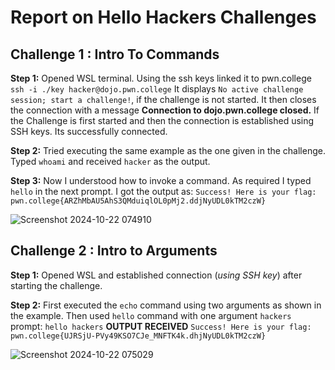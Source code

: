 # Report on Hello Hackers Challenges

## Challenge 1 : Intro To Commands

**Step 1:** Opened WSL terminal. Using the ssh keys linked it to pwn.college
`ssh -i ./key hacker@dojo.pwn.college`
It displays `No active challenge session; start a challenge!`, if the challenge is not started. It then closes the connection with a message **Connection to dojo.pwn.college closed.**
If the Challenge is first started and then the connection is established using SSH keys. Its successfully connected.

**Step 2:** Tried executing the same example as the one given in the challenge. Typed `whoami` and received `hacker` as the output.

**Step 3:** Now I understood how to invoke a command. As required I typed `hello` in the next prompt.
I got  the output as:
`Success! Here is your flag:`
`pwn.college{ARZhMbAU5AhS3QMduiqlOL0pMj2.ddjNyUDL0kTM2czW}`

![Screenshot 2024-10-22 074910](https://github.com/user-attachments/assets/9c9d0133-bf3c-4a26-9c7f-2dabed03e6e0)


## Challenge 2 : Intro to Arguments

**Step 1:** Opened WSL and established connection (_using SSH key_) after starting the challenge.

**Step 2:** First executed the `echo` command using two arguments as shown in the example. Then used `hello` command with one argument `hackers`
prompt: `hello hackers`
**OUTPUT RECEIVED**
`Success! Here is your flag:
pwn.college{UJRSjU-PVy49KSO7CJe_MNFTK4k.dhjNyUDL0kTM2czW}`

![Screenshot 2024-10-22 075029](https://github.com/user-attachments/assets/02e4cc61-de58-4d43-8b1d-c8bd7055c2d9)
